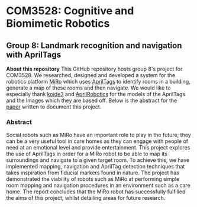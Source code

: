 # COM3528: Cognitive and Biomimetic Robotics
## Group 8: Landmark recognition and navigation with AprilTags
**About this repository** This GitHub repository hosts group 8's project for
COM3528. We researched, designed and developed a system for the robotics
platform [MiRo](http://consequentialrobotics.com/) which uses
 [AprilTags](https://april.eecs.umich.edu/software/apriltag) to identify rooms
 in a building, generate a map of these rooms and then navigate. We would like
 to especially thank [koide3](https://github.com/koide3) and
  [AprilRobotics](https://github.com/AprilRobotics/apriltag-imgs/tree/b53998d83ce4cc4f543eec28a66cffb6372ca73e)
   for the models of the AprilTags and the Images which they are based off.
   Below is the abstract for the [paper]() written to document this project.
### Abstract
Social robots such as MiRo have an important role to play in the future; they can be a very useful
 tool in care homes as they can engage with people of need at an emotional level and provide entertainment. This
 project explores the use of AprilTags in order for a MiRo robot to be able to map its surroundings and navigate to
 a given target room. To achieve this, we have implemented mapping, navigation and AprilTag detection techniques
 that takes inspiration from fiducial markers found in nature. The project has demonstrated the viability of robots
 such as MiRo at performing simple room mapping and navigation procedures in an environment such as a care
 home. The report concludes that the MiRo robot has successfully fulfilled the aims of this project, whilst detailing
 areas for future research.

